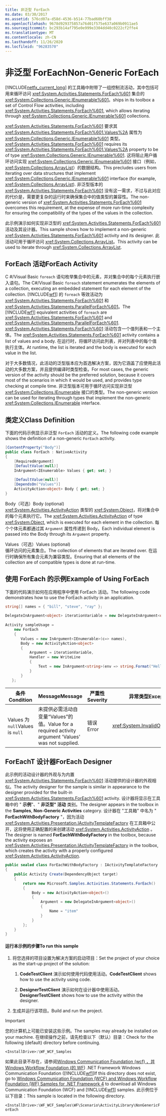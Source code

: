 ```yaml
---
title: 非泛型 ForEach
ms.date: 03/30/2017
ms.assetid: 576cd07a-d58d-4536-b514-77bad60bff38
ms.openlocfilehash: 9678d929375857a76d01f575e637a069b0911ae5
ms.sourcegitcommit: bc293b14af795e0e999e3304dd40c0222cf2ffe4
ms.translationtype: MT
ms.contentlocale: zh-CN
ms.lasthandoff: 11/26/2020
ms.locfileid: "96283570"
---
```

# <a name="non-generic-foreach"></a><span data-ttu-id="79710-102">非泛型 ForEach</span><span class="sxs-lookup"><span data-stu-id="79710-102">Non-Generic ForEach</span></span>

[!INCLUDE[netfx_current_long](../../../../includes/netfx-current-long-md.md)] <span data-ttu-id="79710-103">的工具箱中附带了一组控制流活动，其中包括可用来循环访问 <xref:System.Activities.Statements.ForEach%601> 集合的 <xref:System.Collections.Generic.IEnumerable%601>。</span><span class="sxs-lookup"><span data-stu-id="79710-103">ships in its toolbox a set of Control Flow activities, including <xref:System.Activities.Statements.ForEach%601>, which allows iterating through <xref:System.Collections.Generic.IEnumerable%601> collections.</span></span>  
  
 <span data-ttu-id="79710-104"><xref:System.Activities.Statements.ForEach%601> 要求其 <xref:System.Activities.Statements.ForEach%601.Values%2A> 属性为 <xref:System.Collections.Generic.IEnumerable%601> 类型。</span><span class="sxs-lookup"><span data-stu-id="79710-104"><xref:System.Activities.Statements.ForEach%601> requires its <xref:System.Activities.Statements.ForEach%601.Values%2A> property to be of type <xref:System.Collections.Generic.IEnumerable%601>.</span></span> <span data-ttu-id="79710-105">这将阻止用户循环访问实现 <xref:System.Collections.Generic.IEnumerable%601> 接口（例如，<xref:System.Collections.ArrayList>）的数据结构。</span><span class="sxs-lookup"><span data-stu-id="79710-105">This precludes users from iterating over data structures that implement <xref:System.Collections.Generic.IEnumerable%601> interface (for example, <xref:System.Collections.ArrayList>).</span></span> <span data-ttu-id="79710-106">非泛型版本的 <xref:System.Activities.Statements.ForEach%601> 没有这一需求，不过与此对应的代价是，需要更复杂的运行时来确保集合中的值类型的兼容性。</span><span class="sxs-lookup"><span data-stu-id="79710-106">The non-generic version of <xref:System.Activities.Statements.ForEach%601> overcomes this requirement, at the expense of more run-time complexity for ensuring the compatibility of the types of the values in the collection.</span></span>  
  
 <span data-ttu-id="79710-107">此示例演示如何实现非泛型的 <xref:System.Activities.Statements.ForEach%601> 活动及其设计器。</span><span class="sxs-lookup"><span data-stu-id="79710-107">This sample shows how to implement a non-generic <xref:System.Activities.Statements.ForEach%601> activity and its designer.</span></span> <span data-ttu-id="79710-108">此活动可用于循环访问 <xref:System.Collections.ArrayList>。</span><span class="sxs-lookup"><span data-stu-id="79710-108">This activity can be used to iterate through <xref:System.Collections.ArrayList>.</span></span>  
  
## <a name="foreach-activity"></a><span data-ttu-id="79710-109">ForEach 活动</span><span class="sxs-lookup"><span data-stu-id="79710-109">ForEach Activity</span></span>  

 <span data-ttu-id="79710-110">C #/Visual Basic `foreach` 语句枚举集合中的元素，并对集合中的每个元素执行嵌入语句。</span><span class="sxs-lookup"><span data-stu-id="79710-110">The C#/Visual Basic `foreach` statement enumerates the elements of a collection, executing an embedded statement for each element of the collection.</span></span> <span data-ttu-id="79710-111">[!INCLUDE[wf1](../../../../includes/wf1-md.md)] 的 `foreach` 等效活动为 <xref:System.Activities.Statements.ForEach%601> 和 <xref:System.Activities.Statements.ParallelForEach%601>。</span><span class="sxs-lookup"><span data-stu-id="79710-111">The [!INCLUDE[wf1](../../../../includes/wf1-md.md)] equivalent activities of `foreach` are <xref:System.Activities.Statements.ForEach%601> and <xref:System.Activities.Statements.ParallelForEach%601>.</span></span> <span data-ttu-id="79710-112"><xref:System.Activities.Statements.ForEach%601> 活动包含一个值列表和一个主体。</span><span class="sxs-lookup"><span data-stu-id="79710-112">The <xref:System.Activities.Statements.ForEach%601> activity contains a list of values and a body.</span></span> <span data-ttu-id="79710-113">在运行时，将循环访问此列表，并对列表中的每个值执行主体。</span><span class="sxs-lookup"><span data-stu-id="79710-113">At runtime, the list is iterated and the body is executed for each value in the list.</span></span>  
  
 <span data-ttu-id="79710-114">对于大多数情况，此活动的泛型版本应为首选解决方案，因为它涵盖了应使用此活动的大多数方案，并且提供编译时类型检查。</span><span class="sxs-lookup"><span data-stu-id="79710-114">For most cases, the generic version of the activity should be the preferred solution, because it covers most of the scenarios in which it would be used, and provides type checking at compile time.</span></span> <span data-ttu-id="79710-115">非泛型版本可用于循环访问实现非泛型 <xref:System.Collections.IEnumerable> 接口的类型。</span><span class="sxs-lookup"><span data-stu-id="79710-115">The non-generic version can be used for iterating through types that implement the non-generic <xref:System.Collections.IEnumerable> interface.</span></span>  
  
## <a name="class-definition"></a><span data-ttu-id="79710-116">类定义</span><span class="sxs-lookup"><span data-stu-id="79710-116">Class Definition</span></span>  

 <span data-ttu-id="79710-117">下面的代码示例显示非泛型 `ForEach` 活动的定义。</span><span class="sxs-lookup"><span data-stu-id="79710-117">The following code example shows the definition of a non-generic `ForEach` activity.</span></span>  
  
```csharp  
[ContentProperty("Body")]  
public class ForEach : NativeActivity  
{  
    [RequiredArgument]  
    [DefaultValue(null)]  
    InArgument<IEnumerable> Values { get; set; }  
  
    [DefaultValue(null)]  
    [DependsOn("Values")]  
    ActivityAction<object> Body { get; set; }
}  
```  
  
 <span data-ttu-id="79710-118">Body（可选）</span><span class="sxs-lookup"><span data-stu-id="79710-118">Body (optional)</span></span>  
 <span data-ttu-id="79710-119"><xref:System.Activities.ActivityAction> 类型的 <xref:System.Object>，将对集合中的每个元素执行它。</span><span class="sxs-lookup"><span data-stu-id="79710-119">The <xref:System.Activities.ActivityAction> of type <xref:System.Object>, which is executed for each element in the collection.</span></span> <span data-ttu-id="79710-120">每个个体元素都通过其 `Argument` 属性传递到 Body。</span><span class="sxs-lookup"><span data-stu-id="79710-120">Each individual element is passed into the Body through its `Argument` property.</span></span>  
  
 <span data-ttu-id="79710-121">Values（可选）</span><span class="sxs-lookup"><span data-stu-id="79710-121">Values (optional)</span></span>  
 <span data-ttu-id="79710-122">循环访问的元素集合。</span><span class="sxs-lookup"><span data-stu-id="79710-122">The collection of elements that are iterated over.</span></span> <span data-ttu-id="79710-123">在运行时确保所有集合元素为兼容类型。</span><span class="sxs-lookup"><span data-stu-id="79710-123">Ensuring that all elements of the collection are of compatible types is done at run-time.</span></span>  
  
## <a name="example-of-using-foreach"></a><span data-ttu-id="79710-124">使用 ForEach 的示例</span><span class="sxs-lookup"><span data-stu-id="79710-124">Example of Using ForEach</span></span>  

 <span data-ttu-id="79710-125">下面的代码演示如何在应用程序中使用 ForEach 活动。</span><span class="sxs-lookup"><span data-stu-id="79710-125">The following code demonstrates how to use the ForEach activity in an application.</span></span>  
  
```csharp  
string[] names = { "bill", "steve", "ray" };  
  
DelegateInArgument<object> iterationVariable = new DelegateInArgument<object>() { Name = "iterationVariable" };  
  
Activity sampleUsage =  
    new ForEach  
    {  
       Values = new InArgument<IEnumerable>(c=> names),  
       Body = new ActivityAction<object>
       {
           Argument = iterationVariable,  
           Handler = new WriteLine  
           {  
               Text = new InArgument<string>(env => string.Format("Hello {0}",                                                               iterationVariable.Get(env)))  
           }  
       }  
   };  
```  
  
|<span data-ttu-id="79710-126">条件</span><span class="sxs-lookup"><span data-stu-id="79710-126">Condition</span></span>|<span data-ttu-id="79710-127">Message</span><span class="sxs-lookup"><span data-stu-id="79710-127">Message</span></span>|<span data-ttu-id="79710-128">严重性</span><span class="sxs-lookup"><span data-stu-id="79710-128">Severity</span></span>|<span data-ttu-id="79710-129">异常类型</span><span class="sxs-lookup"><span data-stu-id="79710-129">Exception Type</span></span>|  
|---------------|-------------|--------------|--------------------|  
|<span data-ttu-id="79710-130">Values 为 `null`</span><span class="sxs-lookup"><span data-stu-id="79710-130">Values is `null`</span></span>|<span data-ttu-id="79710-131">未提供必需活动自变量“Values”的值。</span><span class="sxs-lookup"><span data-stu-id="79710-131">Value for a required activity argument 'Values' was not supplied.</span></span>|<span data-ttu-id="79710-132">错误</span><span class="sxs-lookup"><span data-stu-id="79710-132">Error</span></span>|<xref:System.InvalidOperationException>|  
  
## <a name="foreach-designer"></a><span data-ttu-id="79710-133">ForEachT 设计器</span><span class="sxs-lookup"><span data-stu-id="79710-133">ForEach Designer</span></span>  

 <span data-ttu-id="79710-134">此示例的活动设计器的外观与为内置 <xref:System.Activities.Statements.ForEach%601> 活动提供的设计器的外观相似。</span><span class="sxs-lookup"><span data-stu-id="79710-134">The activity designer for the sample is similar in appearance to the designer provided for the built-in <xref:System.Activities.Statements.ForEach%601> activity.</span></span> <span data-ttu-id="79710-135">设计器将显示在工具箱中的 " **示例**"、" **非泛型" 活动** 类别。</span><span class="sxs-lookup"><span data-stu-id="79710-135">The designer appears in the toolbox in the **Samples**, **Non-Generic Activities** category.</span></span> <span data-ttu-id="79710-136">设计器在 "工具箱" 中名为 " **ForEachWithBodyFactory** "，因为活动 <xref:System.Activities.Presentation.IActivityTemplateFactory> 在工具箱中公开，这将使用正确配置的来创建活动 <xref:System.Activities.ActivityAction> 。</span><span class="sxs-lookup"><span data-stu-id="79710-136">The designer is named **ForEachWithBodyFactory** in the toolbox, because the activity exposes an <xref:System.Activities.Presentation.IActivityTemplateFactory> in the toolbox, which creates the activity with a properly configured <xref:System.Activities.ActivityAction>.</span></span>  
  
```csharp  
public sealed class ForEachWithBodyFactory : IActivityTemplateFactory  
{  
    public Activity Create(DependencyObject target)  
    {  
        return new Microsoft.Samples.Activities.Statements.ForEach()  
        {  
            Body = new ActivityAction<object>()  
            {  
                Argument = new DelegateInArgument<object>()  
                {  
                    Name = "item"  
                }  
            }  
        };  
    }  
}  
```  
  
#### <a name="to-run-this-sample"></a><span data-ttu-id="79710-137">运行本示例的步骤</span><span class="sxs-lookup"><span data-stu-id="79710-137">To run this sample</span></span>  
  
1. <span data-ttu-id="79710-138">将您选择的项目设置为解决方案的启动项目：</span><span class="sxs-lookup"><span data-stu-id="79710-138">Set the project of your choice as the start-up project of the solution:</span></span>  
  
    1. <span data-ttu-id="79710-139">**CodeTestClient** 演示如何使用代码使用活动。</span><span class="sxs-lookup"><span data-stu-id="79710-139">**CodeTestClient** shows how to use the activity using code.</span></span>  
  
    2. <span data-ttu-id="79710-140">**DesignerTestClient** 演示如何在设计器中使用活动。</span><span class="sxs-lookup"><span data-stu-id="79710-140">**DesignerTestClient** shows how to use the activity within the designer.</span></span>  
  
2. <span data-ttu-id="79710-141">生成并运行该项目。</span><span class="sxs-lookup"><span data-stu-id="79710-141">Build and run the project.</span></span>  
  
> [!IMPORTANT]
> <span data-ttu-id="79710-142">您的计算机上可能已安装这些示例。</span><span class="sxs-lookup"><span data-stu-id="79710-142">The samples may already be installed on your machine.</span></span> <span data-ttu-id="79710-143">在继续操作之前，请先检查以下（默认）目录：</span><span class="sxs-lookup"><span data-stu-id="79710-143">Check for the following (default) directory before continuing.</span></span>  
>
> `<InstallDrive>:\WF_WCF_Samples`  
>
> <span data-ttu-id="79710-144">如果此目录不存在，请参阅[Windows Communication Foundation (wcf) ，并 Windows Workflow Foundation (的 WF](https://www.microsoft.com/download/details.aspx?id=21459)) .NET Framework Windows Communication Foundation ([!INCLUDE[wf1](../../../../includes/wf1-md.md)]</span><span class="sxs-lookup"><span data-stu-id="79710-144">If this directory does not exist, go to [Windows Communication Foundation (WCF) and Windows Workflow Foundation (WF) Samples for .NET Framework 4](https://www.microsoft.com/download/details.aspx?id=21459) to download all Windows Communication Foundation (WCF) and [!INCLUDE[wf1](../../../../includes/wf1-md.md)] samples.</span></span> <span data-ttu-id="79710-145">此示例位于以下目录：</span><span class="sxs-lookup"><span data-stu-id="79710-145">This sample is located in the following directory.</span></span>  
>
> `<InstallDrive>:\WF_WCF_Samples\WF\Scenario\ActivityLibrary\NonGenericForEach`
